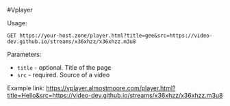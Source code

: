 #Vplayer

Usage:

```
GET https://your-host.zone/player.html?title=gee&src=https://video-dev.github.io/streams/x36xhzz/x36xhzz.m3u8
```

Parameters: 

* `title` - optional. Title of the page
* `src` - required. Source of a video

Example link: https://vplayer.almostmoore.com/player.html?title=Hello&src=https://video-dev.github.io/streams/x36xhzz/x36xhzz.m3u8